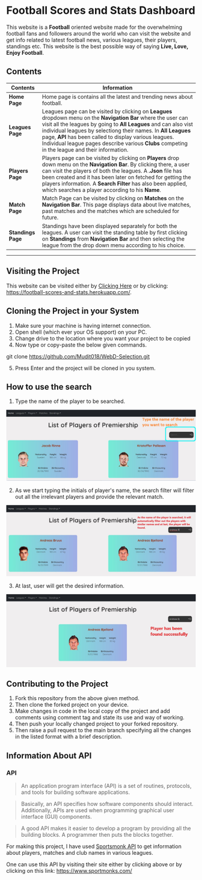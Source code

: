 # Football Scores and Stats Dashboard

This website is a **Football** oriented website made for the overwhelming football fans and followers around the world who can visit the website and get info related to latest football news, various leagues, their players, standings etc. This website is the best possible way of saying **Live, Love, Enjoy Football**.


## Contents

**Contents** | **Information**
------------ | -------------
**Home Page** | Home page is contains all the latest and trending news about football.
**Leagues Page** | Leagues page can be visited by clicking on **Leagues** dropdown menu on the **Navigation Bar** where the user can visit all the leagues by going to **All Leagues** and can also  vist individual leagues by selectiong their names. In **All Leagues** page, **API** has been called to display various leagues. Individual league pages describe various **Clubs** competing in the league and their information.
**Players Page** | Players page can be visited by clicking on **Players** drop down menu on the **Navigation Bar**. By clicking there, a user can visit the players of both the leagues. A **.Json** file has been created and it has been later on fetched for getting the players information. A **Search Filter** has also been applied, which searches a player according to his **Name**.
**Match Page** | Match Page can be visited by clicking on **Matches** on the **Navigation Bar**. This page displays data about live matches, past matches and the matches which are scheduled for future.
**Standings Page** | Standings have been displayed separately for both the leagues. A user can visit the standing table by first clicking on **Standings** from **Navigation Bar** and then selecting the league from the drop down menu according to his choice. 
_______________________________________________________________________________

## Visiting the Project

This website can be visited either by [Clicking Here](https://football-scores-and-stats.herokuapp.com/) or by clicking: https://football-scores-and-stats.herokuapp.com/.


## Cloning the Project in your System

1. Make sure your machine is having internet connection.
2. Open shell (which ever your OS support) on your PC.
3. Change drive to the location where you want your project to be copied
4. Now type or copy-paste the below given commands.

git clone https://github.com/Mudit018/WebD-Selection.git

5. Press Enter and the project will be cloned in you system.

## How to use the search 

1. Type the name of the player to be searched.

![Image 1](https://github.com/Mudit018/Mudit018-Webd-Round2/blob/main/Snip1.jpg?raw=true) 


2. As we start typing the initials of player's name, the search filter will filter out all the irrelevant players and provide the relevant match.

![Image2](https://github.com/Mudit018/Mudit018-Webd-Round2/blob/main/Snip2.jpg?raw=true)


3. At last, user will get the desired information. 

![Image3](https://github.com/Mudit018/Mudit018-Webd-Round2/blob/main/snip3.jpg?raw=true)



## Contributing to the Project

1. Fork this repository from the above given method.
1. Then clone the forked project on your device.
1. Make changes in code in the local copy of the project and add comments using comment tag and state its use and way of working.
1. Then push your locally changed project to your forked repository.
1. Then raise a pull request to the main branch specifying all the changes in the listed format with a brief description.


## Information About API

### API
> An application program interface (API) is a set of routines, protocols, and
tools for building software applications.

> Basically, an API specifies how software components should interact.
Additionally, APIs are used when programming graphical user interface (GUI)
components.

> A good API makes it easier to develop a program by providing all the
building blocks. A programmer then puts the blocks together.




For making this project, I have used [Sportsmonk API](https://www.sportmonks.com/) to get information about players, matches and club names in various leagues.

One can use this API by visiting their site either by clicking above or by clicking on this link: https://www.sportmonks.com/
